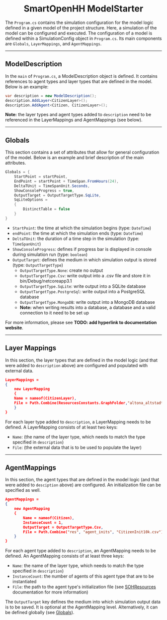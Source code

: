 <h1 align="center">SmartOpenHH ModelStarter</h1>

The `Program.cs` contains the simulation configuration for the model logic defined in a given model of the project structure. Here, a simulation of the model can be configured and executed. The configuration of a model is defined within a SimulationConfig object in `Program.cs`. Its main components are `Globals`, `LayerMappings`, and `AgentMappings`.

___

## ModelDescription

In the `main` of `Program.cs`, a ModelDescription object is defined. It contains references to agent types and layer types that are defined in the model. Below is an example:

```c#
var description = new ModelDescription();
description.AddLayer<CitizenLayer>();
description.AddAgent<Citizen, CitizenLayer>();
```

**Note:** the layer types and agent types added to `description` need to be referenced in the LayerMappings and AgentMappings (see below).

___

## Globals

This section contains a set of attributes that allow for general configuration of the model. Below is an example and brief description of the main attributes.

```C#
Globals = {
    StartPoint = startPoint,
    EndPoint = startPoint + TimeSpan.FromHours(24),
    DeltaTUnit = TimeSpanUnit.Seconds,
    ShowConsoleProgress = true,
    OutputTarget = OutputTargetType.SqLite,
    SqLiteOptions =
    {
        DistinctTable = false
    }
}
```

* `StartPoint`: the time at which the simulation begins (type: `DateTime`)
* `endPoint`: the time at which the simulation ends (type: `DateTime`)
* `DeltaTUnit`: the duration of a time step in the simulation (type: `TimeSpanUnit`)
* `ShowConsoleProgress`: defines if progress bar is displayed in console during simulation run (type: `boolean`)
* `OutputTarget`: defines the medium in which simulation output is stored (type: `OutputTargetType`)
  * `OutputTargetType.None`: create no output
  * `OutputTargetType.Csv`: write output into a .csv file and store it in bin/Debug/netcoreapp3.1
  * `OutputTargetType.SqLite`: write output into a SQLite database
  * `OutputTargetType.PostgreSql`: write output into a PostgreSQL database
  * `OutputTargetType.MongoDB`: write output into a MongoDB database
  * **Note:** when writing results into a database, a database and a valid connection to it need to be set up

For more information, please see **TODO: add hyperlink to documentation website**.

___

## Layer Mappings

In this section, the layer types that are defined in the model logic (and that were added to `description` above) are configured and populated with external data. 

```JSON
LayerMappings =
{
    new LayerMapping
    {
    Name = nameof(CitizenLayer),
	File = Path.Combine(ResourcesConstants.GraphFolder,"altona_altstadt_walk_graph.graphml")
	}
}
```

For each layer type added to `description`, a LayerMapping needs to be defined. A LayerMapping consists of at least two keys:

* `Name`: (the name of the layer type, which needs to match the type specified in `description`)
* `File`: (the external data that is to be used to populate the layer)

___

## AgentMappings

In this section, the agent types that are defined in the model logic (and that were added to `desciption` above) are configured. An initialization file can be specified as well.

```json
AgentMappings =
{
    new AgentMapping
    {
        Name = nameof(Citizen),
        InstanceCount = 1,
        OutputTarget = OutputTargetType.Csv,
        File = Path.Combine("res", "agent_inits", "CitizenInit10k.csv")
	}
}
```

For each agent type added to `description`, an AgentMapping needs to be defined. An AgentMapping consists of at least three keys:

* `Name`: the name of the layer type, which needs to match the type specified in `description`)
* `InstanceCount`: the number of agents of this agent type that are to be instantiated
* `File`: the path to the agent type's initialization file (see [SOHResources](../SOHResources/README.md) documentation for more information)

The `OutputTarget` key defines the medium into which simulation output data is to be saved. It is optional at the AgentMapping level. Alternatively, it can be defined globally (see [Globals](#Globals)).
